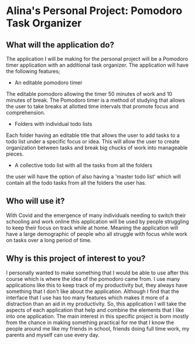 # Alina's Personal Project: Pomodoro Task Organizer

## What will the application do?
The application I will be making for the personal project will be a Pomodoro timer application with an additional
task organizer. The application will have the following features;

- An editable pomodoro timer

<p> 
    The editable pomodoro allowing the timer 50 minutes of work and 10 minutes of break. The Pomodoro timer is a method 
of studying that allows the user to take breaks at allotted time intervals that promote focus and comprehension.
</p>

- Folders with individual todo lists

<p> 
Each folder having an editable title that allows the user to add tasks to a todo list under
a specific focus or idea. This will allow the user to create organization between tasks and break
big chucks of work into manageable pieces.
</p>

- A collective todo list with all the tasks from all the folders

<p>
the user will have the option of also having a 'master todo list' which will contain 
all the todo tasks from all the folders the user has.
</p>

## Who will use it?
With Covid and the emergence of many individuals needing to switch their 
schooling and work online this application will be used by people struggling to keep their 
focus on track while at home. Meaning the application will have a large demographic of people
who all struggle with focus while work on tasks over a long period of time.

## Why is this project of interest to you? 
I personally wanted to make something that I would be able to use after this course which is where the idea of the
pomodoro came from. I use many applications like this to keep track of my productivity but, they always 
have something that I don't like about the application. Although I find that the interface that I use 
has too many features which makes it more of a distraction than an aid in my productivity. So, this 
application I will take the aspects of each application that help and combine the elements that I like
into one application. The main interest in this specific project is born mostly from the chance in 
 making something practical for me that I know the people around me like my friends in school, friends doing full time
work, my parents and myself can use every day.
